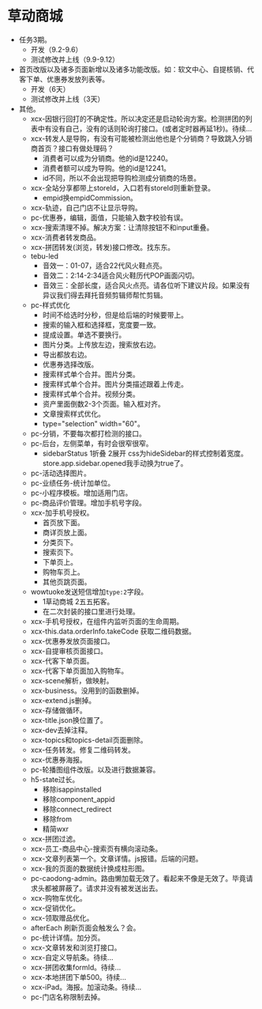# 草动商城
* 任务3期。
    - 开发（9.2-9.6）
    - 测试修改并上线（9.9-9.12）
* 首页改版以及诸多页面新增以及诸多功能改版。如：软文中心、自提核销、代客下单、优惠券发放列表等。
    - 开发（6天）
    - 测试修改并上线（3天）
* 其他。
    - xcx-因银行回打的不确定性。所以决定还是启动轮询方案。检测拼团的列表中有没有自己，没有的话则轮询打接口。(或者定时器再延1秒)。待续...
    - xcx-转发人是导购，有没有可能被检测出他也是个分销商？导致跳入分销商首页？接口有做处理码？
        - 消费者可以成为分销商。他的id是12240。
        - 消费者额可以成为导购。他的id是12241。
        - id不同，所以不会出现把导购检测成分销商的场景。
    - xcx-全站分享都带上storeId，入口若有storeId则重新登录。
        - empid换empidCommission。
    - xcx-轨迹，自己门店不让显示导购。
    - pc-优惠券，编辑，面值，只能输入数字校验有误。
    - xcx-搜索清理不掉。解决方案：让清除按钮不和input重叠。
    - xcx-消费者转发商品。
    - xcx-拼团转发(浏览，转发)接口修改。找东东。
    - tebu-led
        - 音效一：01-07，适合22代风火鞋点亮。
        - 音效二：2:14-2:34适合风火鞋历代POP画面闪切。
        - 音效三：全部长度，适合风火点亮。请各位听下建议片段。如果没有异议我们得去拜托音频剪辑师帮忙剪辑。
    - pc-样式优化
        - 时间不给选时分秒，但是给后端的时候要带上。
        - 搜索的输入框和选择框，宽度要一致。
        - 提成设置。单选不要换行。
        - 图片分类。上传放左边，搜索放右边。
        - 导出都放右边。
        - 优惠券选择改版。
        - 搜索样式单个合并。图片分类。
        - 搜索样式单个合并。图片分类描述跟着上传走。
        - 搜索样式单个合并。视频分类。
        - 资产里面倒数2-3个页面。输入框对齐。
        - 文章搜索样式优化。
        - type="selection" width="60"。
    - pc-分销，不要每次都打检测的接口。
    - pc-后台，左侧菜单，有时会很窄很窄。
        - sidebarStatus 1折叠 2展开 css为hideSidebar的样式控制着宽度。store.app.sidebar.opened我手动换为true了。
    - pc-活动选择图片。
    - pc-业绩任务-统计加单位。
    - pc-小程序模板。增加适用门店。
    - pc-商品评价管理。增加手机号字段。
    - xcx-加手机号授权。
        - 首页放下面。
        - 商详页放上面。
        - 分类页下。
        - 搜索页下。
        - 下单页上。
        - 购物车页上。
        - 其他页跳页面。
    - wowtuoke发送短信增加`type:2`字段。
        - 1草动商城 2五五拓客。
        - 在二次封装的接口里进行处理。
    - xcx-手机号授权，在组件内监听页面的生命周期。
    - xcx-this.data.orderInfo.takeCode 获取二维码数据。
    - xcx-优惠券发放页面接口。
    - xcx-自提审核页面接口。
    - xcx-代客下单页面。
    - xcx-代客下单页面加入购物车。
    - xcx-scene解析，做映射。
    - xcx-business。没用到的函数删掉。
    - xcx-extend.js删掉。
    - xcx-存储做循环。
    - xcx-title.json换位置了。
    - xcx-dev去掉注释。
    - xcx-topics和topics-detail页面删除。
    - xcx-任务转发。修复二维码转发。
    - xcx-优惠券海报。
    - pc-轮播图组件改版。以及进行数据兼容。
    - h5-state过长。
        - 移除isappinstalled
        - 移除component_appid
        - 移除connect_redirect
        - 移除from
        - 精简wxr
    - xcx-拼团过滤。
    - xcx-员工-商品中心-搜索页有横向滚动条。
    - xcx-文章列表第一个。文章详情。js报错。后端的问题。
    - xcx-我的页面的数据统计换成柱形图。
    - pc-caodong-admin。路由懒加载无效了。看起来不像是无效了。毕竟请求头都被屏蔽了。请求并没有被发送出去。
    - xcx-购物车优化。
    - xcx-促销优化。
    - xcx-领取赠品优化。
    - afterEach 刷新页面会触发么？会。
    - pc-统计详情。加分页。
    - xcx-文章转发和浏览打接口。
    - xcx-自定义导航条。待续...
    - xcx-拼团收集formId。待续...
    - xcx-本地拼团下单500。待续...
    - xcx-iPad。海报。加滚动条。待续...
    - pc-门店名称限制去掉。
